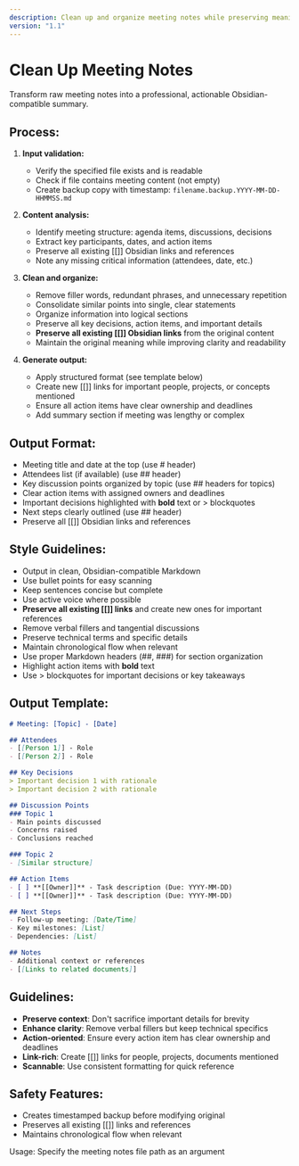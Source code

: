 ```yaml
---
description: Clean up and organize meeting notes while preserving meaning and formatting for Obsidian
version: "1.1"
---
```


# Clean Up Meeting Notes

Transform raw meeting notes into a professional, actionable Obsidian-compatible summary.

## Process:

1. **Input validation:**
   - Verify the specified file exists and is readable
   - Check if file contains meeting content (not empty)
   - Create backup copy with timestamp: `filename.backup.YYYY-MM-DD-HHMMSS.md`

2. **Content analysis:**
   - Identify meeting structure: agenda items, discussions, decisions
   - Extract key participants, dates, and action items
   - Preserve all existing [[]] Obsidian links and references
   - Note any missing critical information (attendees, date, etc.)

3. **Clean and organize:**
   - Remove filler words, redundant phrases, and unnecessary repetition
   - Consolidate similar points into single, clear statements
   - Organize information into logical sections
   - Preserve all key decisions, action items, and important details
   - **Preserve all existing [[]] Obsidian links** from the original content
   - Maintain the original meaning while improving clarity and readability

4. **Generate output:**
   - Apply structured format (see template below)
   - Create new [[]] links for important people, projects, or concepts mentioned
   - Ensure all action items have clear ownership and deadlines
   - Add summary section if meeting was lengthy or complex

## Output Format:
- Meeting title and date at the top (use # header)
- Attendees list (if available) (use ## header)
- Key discussion points organized by topic (use ## headers for topics)
- Clear action items with assigned owners and deadlines
- Important decisions highlighted with **bold** text or > blockquotes
- Next steps clearly outlined (use ## header)
- Preserve all [[]] Obsidian links and references

## Style Guidelines:
- Output in clean, Obsidian-compatible Markdown
- Use bullet points for easy scanning
- Keep sentences concise but complete
- Use active voice where possible
- **Preserve all existing [[]] links** and create new ones for important references
- Remove verbal fillers and tangential discussions
- Preserve technical terms and specific details
- Maintain chronological flow when relevant
- Use proper Markdown headers (##, ###) for section organization
- Highlight action items with **bold** text
- Use > blockquotes for important decisions or key takeaways

## Output Template:
```markdown
# Meeting: [Topic] - [Date]

## Attendees
- [[Person 1]] - Role
- [[Person 2]] - Role

## Key Decisions
> Important decision 1 with rationale
> Important decision 2 with rationale

## Discussion Points
### Topic 1
- Main points discussed
- Concerns raised
- Conclusions reached

### Topic 2
- [Similar structure]

## Action Items
- [ ] **[[Owner]]** - Task description (Due: YYYY-MM-DD)
- [ ] **[[Owner]]** - Task description (Due: YYYY-MM-DD)

## Next Steps
- Follow-up meeting: [Date/Time]
- Key milestones: [List]
- Dependencies: [List]

## Notes
- Additional context or references
- [[Links to related documents]]
```

## Guidelines:
- **Preserve context**: Don't sacrifice important details for brevity
- **Enhance clarity**: Remove verbal fillers but keep technical specifics  
- **Action-oriented**: Ensure every action item has clear ownership and deadlines
- **Link-rich**: Create [[]] links for people, projects, documents mentioned
- **Scannable**: Use consistent formatting for quick reference

## Safety Features:
- Creates timestamped backup before modifying original
- Preserves all existing [[]] links and references
- Maintains chronological flow when relevant

Usage: Specify the meeting notes file path as an argument
